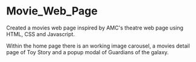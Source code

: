 # Movie_Web_Page

Created a movies web page inspired by AMC's theatre web page using HTML, CSS and Javascript. 

Within the home page there is an working image carousel, a movies detail page of Toy Story and a popup modal of Guardians of the galaxy.

